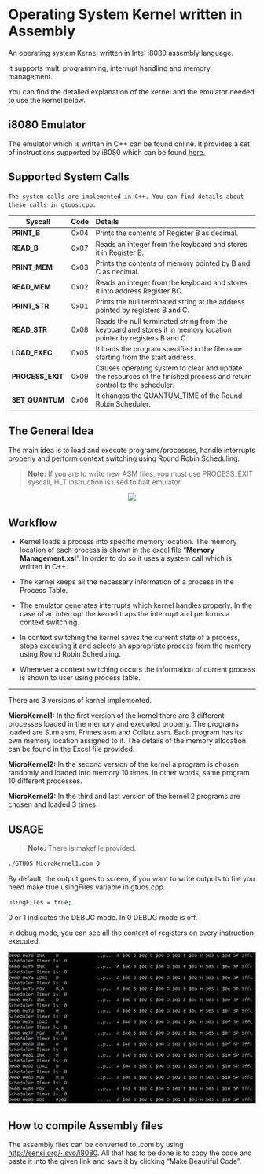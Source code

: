 
# Operating System Kernel written in Assembly

An operating system Kernel written in Intel i8080 assembly language.

It supports multi programming, interrupt handling and memory management.

You can find the detailed explanation of the kernel and the emulator needed to use the kernel below.

## i8080 Emulator

The emulator which is written in C++ can be found online. It provides a set of instructions supported by i8080 which can be found  <a href="http://www.emulator101.com/reference/8080-by-opcode.html">here.</a>




## Supported System Calls
 `The system calls are implemented in C++. You can find details about these calls in gtuos.cpp.`
 
 | Syscall        | Code| Details|
| ------------- |:-------------:| :-----------|
| **PRINT_B**      | 0x04 | Prints the contents of Register B as decimal. |
| **READ_B**      | 0x07|   Reads an integer from the keyboard and stores it in Register B. |
| **PRINT_MEM** | 0x03      |   Prints the contents of memory pointed by B and C as decimal. |
| **READ_MEM** | 0x02 | Reads an integer from the keyboard and stores it into address Register BC.|
| **PRINT_STR** | 0x01 | Prints the null terminated string at the address pointed by registers B and C.|
| **READ_STR** | 0x08 | Reads the null terminated string from the keyboard and stores it in memory location pointer by registers B and C.|
| **LOAD_EXEC** | 0x05 | It loads the program specified in the filename starting from the start address.|
| **PROCESS_EXIT** | 0x09 | Causes operating system to clear and update the resources of the finished process and return control to the scheduler.|
|  **SET_QUANTUM** | 0x06 | It changes the QUANTUM_TIME of the Round Robin Scheduler. | 

## The General Idea

The main idea is to load and execute programs/processes, handle interrupts properly and perform context switching using Round Robin Scheduling. 
 > **Note:** If you are to write new ASM files, you must use PROCESS_EXIT syscall, HLT instruction is used to halt emulator. 

<p align="center"><img src="https://consequenceofsound.net/wp-content/uploads/2017/04/screen-shot-2017-04-01-at-7-47-18-pm.jpg?quality=80" width="500px"/></p>

## Workflow

- Kernel loads a process into specific memory location. The memory location of each process is shown in the excel file “**Memory Management.xsl**”. In order to do so it uses a system call which is written in C++.

- The kernel keeps all the necessary information of a process in the Process Table.

- The emulator generates interrupts which kernel handles properly. In the case of an interrupt the kernel traps the interrupt and performs a context switching.

- In context switching the kernel saves the current state of a process, stops executing it and selects an appropriate process from the memory using Round Robin Scheduling.

- Whenever a context switching occurs the information of current process is shown to user using process table.
***
There are 3 versions of kernel implemented.

**MicroKernel1:** In the first version of the kernel there are 3 different processes loaded in the memory and executed properly. The programs loaded are Sum.asm, Primes.asm and Collatz.asm. Each program has its own memory location assigned to it. The details of the memory allocation can be found in the Excel file provided.

**MicroKernel2:** In the second version of the kernel a program is chosen randomly and loaded into memory 10 times. In other words, same program 10 different processes.

**MicroKernel3:** In the third and last version of the kernel 2 programs are chosen and loaded 3 times.

## USAGE

  > **Note:** There is makefile provided.  
```sh
./GTUOS MicroKernel1.com 0
```
By default, the output goes to screen, if you want to write outputs to file you need make true usingFiles variable in gtuos.cpp.
```sh
usingFiles = true;
```
0 or 1 indicates the DEBUG mode. In 0 DEBUG mode is off.

In debug mode, you can see all the content of registers on every instruction executed.
<p align="center">
<img src="https://raw.githubusercontent.com/onurpolattimur/Microkernel-Operating-System-with-i8080/master/SS/terminal_1.png?token=AFQQRNJM7ER53S6QMVOWGYS5GMWB6"/></p>

## How to compile Assembly files

The assembly files can be converted to .com by using http://sensi.org/~svo/i8080. All that has to be done is to copy the code and paste it into the given link and save it by clicking “Make Beautiful Code”.

